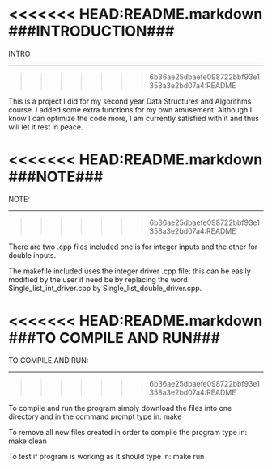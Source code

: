 <<<<<<< HEAD:README.markdown
###INTRODUCTION###
=======
INTRO
_____
>>>>>>> 6b36ae25dbaefe098722bbf93e1358a3e2bd07a4:README

This is a project I did for my second year Data Structures and Algorithms
course. I added some extra functions for my own amusement. Although I
know I can optimize the code more, I am currently satisfied with it and
thus will let it rest in peace.


<<<<<<< HEAD:README.markdown
###NOTE###
=======
NOTE:
____
>>>>>>> 6b36ae25dbaefe098722bbf93e1358a3e2bd07a4:README

There are two .cpp files included one is for integer inputs and the other for 
double inputs. 

The makefile included uses the integer driver .cpp file; this can be easily 
modified by the user if need be by replacing the word Single_list_int_driver.cpp
by Single_list_double_driver.cpp.  


<<<<<<< HEAD:README.markdown
###TO COMPILE AND RUN###
=======
TO COMPILE AND RUN:
__________________
>>>>>>> 6b36ae25dbaefe098722bbf93e1358a3e2bd07a4:README

To compile and run the program simply download the files into one directory and
in the command prompt type in: make

To remove all new files created in order to compile the program type in: make clean

To test if program is working as it should type in: make run         
